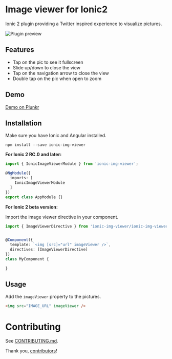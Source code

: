 # Image viewer for Ionic2

Ionic 2 plugin providing a Twitter inspired experience to visualize pictures.

![Plugin preview](https://raw.githubusercontent.com/riron/ionic-img-viewer/master/demo/img-viewer2.gif)

## Features

- Tap on the pic to see it fullscreen
- Slide up/down to close the view
- Tap on the navigation arrow to close the view
- Double tap on the pic when open to zoom

## Demo

[Demo on Plunkr](http://plnkr.co/edit/8f5MubWSohI3Q9DfKX9S?p=preview)

## Installation

Make sure you have Ionic and Angular installed.

```
npm install --save ionic-img-viewer
```

**For Ionic 2 RC.0 and later:**

```typescript
import { IonicImageViewerModule } from 'ionic-img-viewer';

@NgModule({
  imports: [
    IonicImageViewerModule
  ]
})
export class AppModule {}
```

**For Ionic 2 beta version:**

Import the image viewer directive in your component.

```typescript
import { ImageViewerDirective } from 'ionic-img-viewer/ionic-img-viewer';


@Component({
  template: `<img [src]="url" imageViewer />`,
  directives: [ImageViewerDirective]
})
class MyComponent {

}
```

## Usage

Add the `imageViewer` property to the pictures.

```html
<img src="IMAGE_URL" imageViewer />
```

# Contributing

See [CONTRIBUTING.md](CONTRIBUTING.md).

Thank you, [contributors]!

[contributors]: https://github.com/Riron/ionic-img-viewer/graphs/contributors
